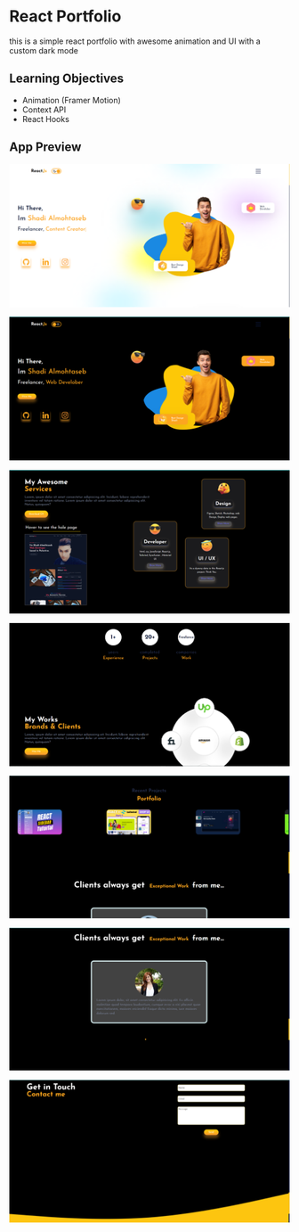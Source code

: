 # React Portfolio

this is a simple react portfolio with awesome animation and UI with a custom dark mode

## Learning Objectives

- Animation (Framer Motion)
- Context API
- React Hooks

## App Preview

![](src/images/port1.png)

![](src/images/port2.png)

![](src/images/port3.png)

![](src/images/port4.png)

![](src/images/port5.png)

![](src/images/port6.png)

![](src/images/port7.png)
